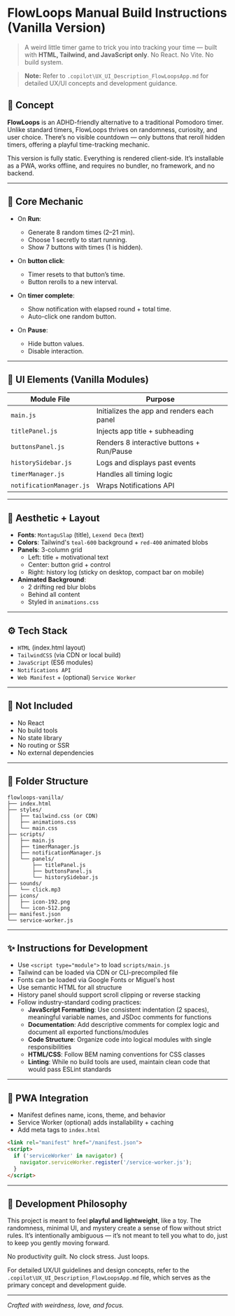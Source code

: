 # FlowLoops Manual Build Instructions (Vanilla Version)

> A weird little timer game to trick you into tracking your time — built with **HTML, Tailwind, and JavaScript only**. No React. No Vite. No build system.

> **Note:** Refer to `.copilot\UX_UI_Description_FlowLoopsApp.md` for detailed UX/UI concepts and development guidance.

## 🧠 Concept

**FlowLoops** is an ADHD-friendly alternative to a traditional Pomodoro timer. Unlike standard timers, FlowLoops thrives on randomness, curiosity, and user choice. There’s no visible countdown — only buttons that reroll hidden timers, offering a playful time-tracking mechanic.

This version is fully static. Everything is rendered client-side. It’s installable as a PWA, works offline, and requires no bundler, no framework, and no backend.

---

## 🔁 Core Mechanic

- On **Run**:
    - Generate 8 random times (2–21 min).
    - Choose 1 secretly to start running.
    - Show 7 buttons with times (1 is hidden).

- On **button click**:
    - Timer resets to that button’s time.
    - Button rerolls to a new interval.

- On **timer complete**:
    - Show notification with elapsed round + total time.
    - Auto-click one random button.

- On **Pause**:
    - Hide button values.
    - Disable interaction.

---

## 🧩 UI Elements (Vanilla Modules)

| Module File | Purpose |
|-------------|---------|
| `main.js` | Initializes the app and renders each panel |
| `titlePanel.js` | Injects app title + subheading |
| `buttonsPanel.js` | Renders 8 interactive buttons + Run/Pause |
| `historySidebar.js` | Logs and displays past events |
| `timerManager.js` | Handles all timing logic |
| `notificationManager.js` | Wraps Notifications API |

---

## 🎨 Aesthetic + Layout

- **Fonts**: `MontaguSlap` (title), `Lexend Deca` (text)
- **Colors**: Tailwind's `teal-600` background + `red-400` animated blobs
- **Panels**: 3-column grid
  - Left: title + motivational text
  - Center: button grid + control
  - Right: history log (sticky on desktop, compact bar on mobile)
- **Animated Background**:
  - 2 drifting red blur blobs
  - Behind all content
  - Styled in `animations.css`

---

## ⚙️ Tech Stack

- `HTML` (index.html layout)
- `TailwindCSS` (via CDN or local build)
- `JavaScript` (ES6 modules)
- `Notifications API`
- `Web Manifest` + (optional) `Service Worker`

---

## 🚫 Not Included

- No React
- No build tools
- No state library
- No routing or SSR
- No external dependencies

---

## 📁 Folder Structure

```
flowloops-vanilla/
├── index.html
├── styles/
│   ├── tailwind.css (or CDN)
│   ├── animations.css
│   └── main.css
├── scripts/
│   ├── main.js
│   ├── timerManager.js
│   ├── notificationManager.js
│   └── panels/
│       ├── titlePanel.js
│       ├── buttonsPanel.js
│       └── historySidebar.js
├── sounds/
│   └── click.mp3
├── icons/
│   ├── icon-192.png
│   └── icon-512.png
├── manifest.json
└── service-worker.js
```

---

## ✨ Instructions for Development

- Use `<script type="module">` to load `scripts/main.js`
- Tailwind can be loaded via CDN or CLI-precompiled file
- Fonts can be loaded via Google Fonts or Miguel's host
- Use semantic HTML for all structure
- History panel should support scroll clipping or reverse stacking
- Follow industry-standard coding practices:
  - **JavaScript Formatting**: Use consistent indentation (2 spaces), meaningful variable names, and JSDoc comments for functions
  - **Documentation**: Add descriptive comments for complex logic and document all exported functions/modules
  - **Code Structure**: Organize code into logical modules with single responsibilities
  - **HTML/CSS**: Follow BEM naming conventions for CSS classes
  - **Linting**: While no build tools are used, maintain clean code that would pass ESLint standards

---

## 📱 PWA Integration

- Manifest defines name, icons, theme, and behavior
- Service Worker (optional) adds installability + caching
- Add meta tags to `index.html`

```html
<link rel="manifest" href="/manifest.json">
<script>
  if ('serviceWorker' in navigator) {
    navigator.serviceWorker.register('/service-worker.js');
  }
</script>
```

---

## 🧩 Development Philosophy

This project is meant to feel **playful and lightweight**, like a toy. The randomness, minimal UI, and mystery create a sense of flow without strict rules. It’s intentionally ambiguous — it’s not meant to tell you what to do, just to keep you gently moving forward.

No productivity guilt. No clock stress. Just loops.

For detailed UX/UI guidelines and design concepts, refer to the `.copilot\UX_UI_Description_FlowLoopsApp.md` file, which serves as the primary concept and development guide.

---

_Crafted with weirdness, love, and focus._

